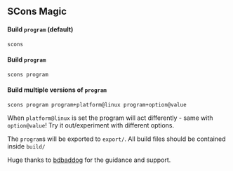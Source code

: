 ## SCons Magic

#### Build `program` (default)
```
scons
```

#### Build `program`
```
scons program
```

#### Build multiple versions of `program`
```
scons program program+platform@linux program+option@value
```

When `platform@linux` is set the program will act differently - same with `option@value`! Try it out/experiment with different options.

The `program`s will be exported to `export/`. All build files should be contained inside `build/`

Huge thanks to [bdbaddog](https://github.com/bdbaddog) for the guidance and support.
